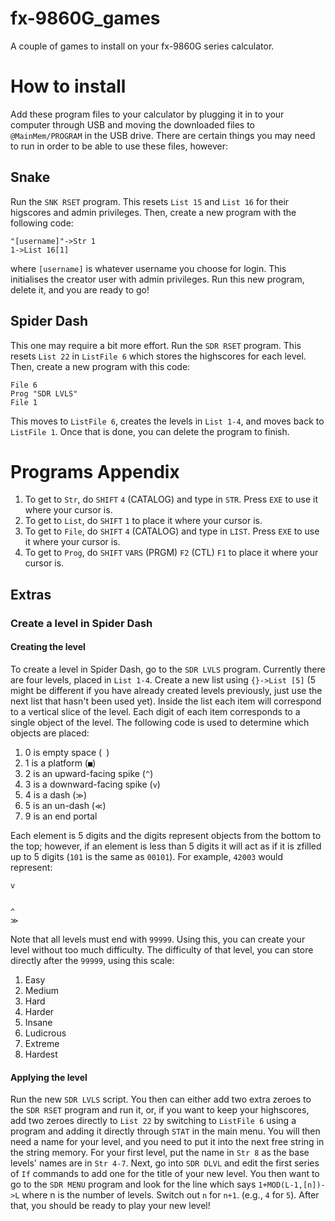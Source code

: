 # fx-9860G_games

A couple of games to install on your fx-9860G series calculator.

# How to install

Add these program files to your calculator by plugging it in to your computer through USB and moving the downloaded files to `@MainMem/PROGRAM` in the USB drive. There are certain things you may need to run in order to be able to use these files, however:

## Snake

Run the `SNK RSET` program. This resets `List 15` and `List 16` for their higscores and admin privileges. Then, create a new program with the following code:

```
"[username]"->Str 1
1->List 16[1]
```
where `[username]` is whatever username you choose for login. This initialises the creator user with admin privileges. Run this new program, delete it, and you are ready to go!

## Spider Dash

This one may require a bit more effort. Run the `SDR RSET` program. This resets `List 22` in `ListFile 6` which stores the highscores for each level. Then, create a new program with this code:

```
File 6
Prog "SDR LVLS"
File 1
```

This moves to `ListFile 6`, creates the levels in `List 1-4`, and moves back to `ListFile 1`. Once that is done, you can delete the program to finish.

# Programs Appendix

1. To get to `Str`, do `SHIFT` `4` (CATALOG) and type in `STR`. Press `EXE` to use it where your cursor is.
2. To get to `List`, do `SHIFT` `1` to place it where your cursor is.
3. To get to `File`, do `SHIFT` `4` (CATALOG) and type in `LIST`. Press `EXE` to use it where your cursor is.
4. To get to `Prog`, do `SHIFT` `VARS` (PRGM) `F2` (CTL) `F1` to place it where your cursor is.

## Extras

### Create a level in Spider Dash

#### Creating the level

To create a level in Spider Dash, go to the `SDR LVLS` program. Currently there are four levels, placed in `List 1-4`. Create a new list using `{}->List [5]` (5 might be different if you have already created levels previously, just use the next list that hasn't been used yet). Inside the list each item will correspond to a vertical slice of the level. Each digit of each item corresponds to a single object of the level. The following code is used to determine which objects are placed:

1. 0 is empty space (` `)
2. 1 is a platform (`■`)
3. 2 is an upward-facing spike (`^`)
4. 3 is a downward-facing spike (`v`)
5. 4 is a dash (`≫`)
6. 5 is an un-dash (`≪`)
7. 9 is an end portal

Each element is 5 digits and the digits represent objects from the bottom to the top; however, if an element is less than 5 digits it will act as if it is zfilled up to 5 digits (`101` is the same as `00101`). For example, `42003` would represent:

```
v


^
≫
```

Note that all levels must end with `99999`. Using this, you can create your level without too much difficulty. The difficulty of that level, you can store directly after the `99999`, using this scale:

1. Easy
2. Medium
3. Hard
4. Harder
5. Insane
6. Ludicrous
7. Extreme
8. Hardest
   
#### Applying the level

Run the new `SDR LVLS` script. You then can either add two extra zeroes to the `SDR RSET` program and run it, or, if you want to keep your highscores, add two zeroes directly to `List 22` by switching to `ListFile 6` using a program and adding it directly through `STAT` in the main menu. You will then need a name for your level, and you need to put it into the next free string in the string memory. For your first level, put the name in `Str 8` as the base levels' names are in `Str 4-7`. Next, go into `SDR DLVL` and edit the first series of `If` commands to add one for the title of your new level. You then want to go to the `SDR MENU` program and look for the line which says `1+MOD(L-1,[n])->L` where n is the number of levels. Switch out `n` for `n+1`. (e.g., `4` for `5`). After that, you should be ready to play your new level!
